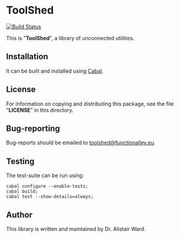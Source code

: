 # **ToolShed**

[![Build Status](https://travis-ci.org/functionalley/ToolShed.svg?branch=master)](https://travis-ci.org/functionalley/ToolShed)

This is "**ToolShed**", a library of unconnected utilities.

## Installation

It can be built and installed using [Cabal](https://www.haskell.org/cabal/users-guide/installing-packages.html).

## License

For information on copying and distributing this package, see the file "**LICENSE**" in this directory.

## Bug-reporting

Bug-reports should be emailed to <toolshed@functionalley.eu>.

## Testing

The test-suite can be run using:

    cabal configure --enable-tests;
    cabal build;
    cabal test --show-details=always;

## Author

This library is written and maintained by Dr. Alistair Ward.
